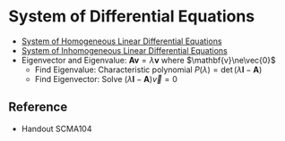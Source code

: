 # System of Differential Equations

* [System of Homogeneous Linear Differential Equations](../../01%20-%20Concept/Mathematics/Calculus/Differential%20Equation/System%20of%20Differential%20Equation/System%20of%20Homogeneous%20Linear%20Differential%20Equations.md)
* [System of Inhomogeneous Linear Differential Equations](../../01%20-%20Concept/Mathematics/Calculus/Differential%20Equation/System%20of%20Differential%20Equation/System%20of%20Inhomogeneous%20Linear%20Differential%20Equations.md)
* Eigenvector and Eigenvalue: $\mathbf{A}\mathbf{v}=\lambda\mathbf{v}$ where $\mathbf{v}\ne\vec{0}$
  * Find Eigenvalue: Characteristic polynomial $P(\lambda)=\det(\lambda\mathbf{I}-\mathbf{A})$
  * Find Eigenvector: Solve $(\lambda\mathbf{I}-\mathbf{A})\vec{v}=0$

## Reference

* Handout SCMA104
